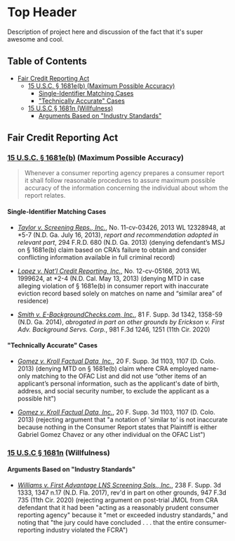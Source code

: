 # Top Header

Description of project here and discussion of the fact that it's super awesome and cool.

<h2>Table of Contents</h2>

- [Fair Credit Reporting Act](#fair-credit-reporting-act)
  - [15 U.S.C. § 1681e(b) (Maximum Possible Accuracy)](#15-usc--1681eb-maximum-possible-accuracy)
    - [Single-Identifier Matching Cases](#single-identifier-matching-cases)
    - ["Technically Accurate" Cases](#technically-accurate-cases)
  - [15 U.S.C § 1681n (Willfulness)](#15-usc--1681n-willfulness)
    - [Arguments Based on "Industry Standards"](#arguments-based-on-industry-standards)

## Fair Credit Reporting Act
### [15 U.S.C. § 1681e(b)](https://www.law.cornell.edu/uscode/text/15/1681e) (Maximum Possible Accuracy)
> Whenever a consumer reporting agency prepares a consumer report it shall follow reasonable procedures to assure maximum possible accuracy of the information concerning the individual about whom the report relates.

#### Single-Identifier Matching Cases

- [*Taylor v. Screening Reps., Inc.*](https://www.westlaw.com/Document/Ibbd41f1016db11e8b7ce8230219a322d/View/FullText.html?transitionType=Default&contextData=(sc.Default)&VR=3.0&RS=cblt1.0), No. 11-cv-03426, 2013 WL 12328948, at *5-7 (N.D. Ga. July 16, 2013), *report and recommendation adopted in relevant part*, 294 F.R.D. 680 (N.D. Ga. 2013) (denying defendant’s MSJ on § 1681e(b) claim based on CRA’s failure to obtain and consider conflicting information available in full criminal record)

- [*Lopez v. Nat’l Credit Reporting, Inc.*](https://www.westlaw.com/Document/Ie0fd3a45bd8811e28501bda794601919/View/FullText.html?transitionType=Default&contextData=(sc.Default)&VR=3.0&RS=cblt1.0), No. 12-cv-05166, 2013 WL 1999624, at *2-4 (N.D. Cal. May 13, 2013) (denying MTD in case alleging violation of § 1681e(b) in consumer report with inaccurate eviction record based solely on matches on name and “similar area” of residence)

- [*Smith v. E-BackgroundChecks.com, Inc.*](https://www.westlaw.com/Document/I0646bed0a1cb11e4a807ad48145ed9f1/View/FullText.html?transitionType=Default&contextData=(sc.Default)&VR=3.0&RS=cblt1.0), 81 F. Supp. 3d 1342, 1358-59 (N.D. Ga. 2014), *abrogated in part on other grounds by Erickson v. First Adv. Background Servs. Corp.*, 981 F.3d 1246, 1251 (11th Cir. 2020)

#### "Technically Accurate" Cases

- [*Gomez v. Kroll Factual Data, Inc.*](https://www.westlaw.com/Document/I9180e3c3610911e39ac8bab74931929c/View/FullText.html?transitionType=Default&contextData=(sc.Default)&VR=3.0&RS=cblt1.0), 20 F. Supp. 3d 1103, 1107 (D. Colo. 2013) (denying MTD on § 1681e(b) claim where CRA employed name-only matching to the OFAC List and did not use “other items of an applicant’s personal information, such as the applicant's date of birth, address, and social security number, to exclude the applicant as a possible hit")

- [*Gomez v. Kroll Factual Data, Inc.*](https://www.westlaw.com/Document/I9180e3c3610911e39ac8bab74931929c/View/FullText.html?transitionType=Default&contextData=(sc.Default)&VR=3.0&RS=cblt1.0), 20 F. Supp. 3d 1103, 1107 (D. Colo. 2013) (rejecting argument that "a notation of 'similar to' is not inaccurate because nothing in the Consumer Report states that Plaintiff is either Gabriel Gomez Chavez or any other individual on the OFAC List")











### [15 U.S.C § 1681n](https://www.law.cornell.edu/uscode/text/15/1681n) (Willfulness)

#### Arguments Based on "Industry Standards"
- [*Williams v. First Advantage LNS Screening Sols., Inc.*](https://www.westlaw.com/Document/Ic55bfd80ffe611e6b28da5a53aeba485/View/FullText.html?transitionType=Default&contextData=(sc.Default)&VR=3.0&RS=cblt1.0), 238 F. Supp. 3d 1333, 1347 n.17 (N.D. Fla. 2017), rev'd in part on other grounds, 947 F.3d 735 (11th Cir. 2020) (rejecting argument on post-trial JMOL from CRA defendant that it had been "acting as a reasonably prudent consumer reporting agency" because it "met or exceeded industry standards," and noting that "the jury could have concluded . . . that the entire consumer-reporting industry violated the FCRA")